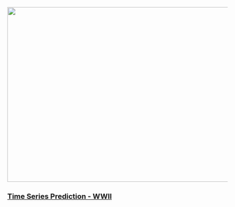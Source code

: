 <p align="center"><img width="650" height="400" src="https://365datascience.com/wp-content/uploads/2019/11/what-is-time-series-data-compressed-1024x576.jpg"></p>

### [Time Series Prediction - WWII](https://github.com/ankur715/data_science/blob/master/time_series_ww2/time_series_prediction_WWII.ipynb)
